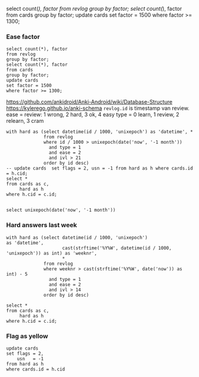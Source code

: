 select count(*), factor from revlog group by factor;
select count(*), factor from cards group by factor;
update cards set factor = 1500 where factor >= 1300;

### Ease factor

```sqlite
select count(*), factor
from revlog
group by factor;
select count(*), factor
from cards
group by factor;
update cards
set factor = 1500
where factor >= 1300;
```

https://github.com/ankidroid/Anki-Android/wiki/Database-Structure
https://kylerego.github.io/anki-schema
`revlog.id` is timestamp van review.
ease = review: 1 wrong, 2 hard, 3 ok, 4 easy
type = 0 learn, 1 review, 2 relearn, 3 cram

```sqlite
with hard as (select datetime(id / 1000, 'unixepoch') as 'datetime', *
              from revlog
              where id / 1000 > unixepoch(date('now', '-1 month'))
                and type = 1
                and ease = 2
                and ivl > 21
              order by id desc)
-- update cards  set flags = 2, usn = -1 from hard as h where cards.id = h.cid;
select *
from cards as c,
     hard as h
where h.cid = c.id;


select unixepoch(date('now', '-1 month'))
```

### Hard answers last week

```sqlite
with hard as (select datetime(id / 1000, 'unixepoch')                                as 'datetime',
                     cast(strftime('%Y%W', datetime(id / 1000, 'unixepoch')) as int) as 'weeknr',
                     *
              from revlog
              where weeknr > cast(strftime('%Y%W', date('now')) as int) - 5
                and type = 1
                and ease = 2
                and ivl > 14
              order by id desc)

select *
from cards as c,
     hard as h
where h.cid = c.id;
```

### Flag as yellow

```sqlite
update cards
set flags = 2,
    usn   = -1
from hard as h
where cards.id = h.cid
```
